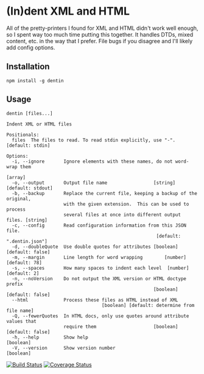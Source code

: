 (In)dent XML and HTML
=====================

All of the pretty-printers I found for XML and HTML didn't work well enough, so
I spent way too much time putting this together.  It handles DTDs, mixed content,
etc. in the way that I prefer.  File bugs if you disagree and I'll likely add
config options.

Installation
------------

    npm install -g dentin

Usage
-----

    dentin [files...]

    Indent XML or HTML files

    Positionals:
      files  The files to read. To read stdin explicitly, use "-".  [default: stdin]

    Options:
      -i, --ignore       Ignore elements with these names, do not word-wrap them
                                                                             [array]
      -o, --output       Output file name                 [string] [default: stdout]
      -b, --backup       Replace the current file, keeping a backup of the original,
                         with the given extension.  This can be used to process
                         several files at once into different output files. [string]
      -c, --config       Read configuration information from this JSON file.
                                                           [default: ".dentin.json"]
      -d, --doubleQuote  Use double quotes for attributes [boolean] [default: false]
      -m, --margin       Line length for word wrapping        [number] [default: 78]
      -s, --spaces       How many spaces to indent each level  [number] [default: 2]
      -n, --noVersion    Do not output the XML version or HTML doctype prefix
                                                          [boolean] [default: false]
      --html             Process these files as HTML instead of XML
                                       [boolean] [default: determine from file name]
      -Q, --fewerQuotes  In HTML docs, only use quotes around attribute values that
                         require them                     [boolean] [default: false]
      -h, --help         Show help                                         [boolean]
      -V, --version      Show version number                               [boolean]

[![Build Status](https://travis-ci.org/hildjj/dentin.svg?branch=master)](https://travis-ci.org/hildjj/dentin)
[![Coverage Status](https://coveralls.io/repos/github/hildjj/dentin/badge.svg?branch=master)](https://coveralls.io/github/hildjj/dentin?branch=master)
